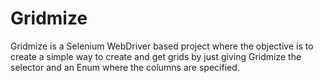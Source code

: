 # Gridmize
Gridmize is a Selenium WebDriver based project where the objective is to create a simple way to create and get grids by just giving Gridmize the selector and an Enum where the columns are specified. 
